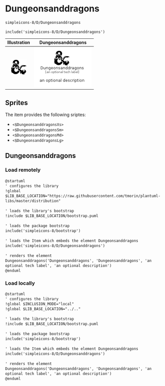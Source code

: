# Dungeonsanddragons


```text
simpleicons-8/D/Dungeonsanddragons
```

```text
include('simpleicons-8/D/Dungeonsanddragons')
```



| Illustration | Dungeonsanddragons |
| :---: | :---: |
| ![illustration for Illustration](../../simpleicons-8/D/Dungeonsanddragons.png) | ![illustration for Dungeonsanddragons](../../simpleicons-8/D/Dungeonsanddragons.Local.png) |



## Sprites
The item provides the following sriptes:

- `<$DungeonsanddragonsXs>`
- `<$DungeonsanddragonsSm>`
- `<$DungeonsanddragonsMd>`
- `<$DungeonsanddragonsLg>`





## Dungeonsanddragons

### Load remotely
```plantuml
@startuml
' configures the library
!global $LIB_BASE_LOCATION="https://raw.githubusercontent.com/tmorin/plantuml-libs/master/distribution"

' loads the library's bootstrap
!include $LIB_BASE_LOCATION/bootstrap.puml

' loads the package bootstrap
include('simpleicons-8/bootstrap')

' loads the Item which embeds the element Dungeonsanddragons
include('simpleicons-8/D/Dungeonsanddragons')

' renders the element
Dungeonsanddragons('Dungeonsanddragons', 'Dungeonsanddragons', 'an optional tech label', 'an optional description')
@enduml
```

### Load locally
```plantuml
@startuml
' configures the library
!global $INCLUSION_MODE="local"
!global $LIB_BASE_LOCATION="../.."

' loads the library's bootstrap
!include $LIB_BASE_LOCATION/bootstrap.puml

' loads the package bootstrap
include('simpleicons-8/bootstrap')

' loads the Item which embeds the element Dungeonsanddragons
include('simpleicons-8/D/Dungeonsanddragons')

' renders the element
Dungeonsanddragons('Dungeonsanddragons', 'Dungeonsanddragons', 'an optional tech label', 'an optional description')
@enduml
```

